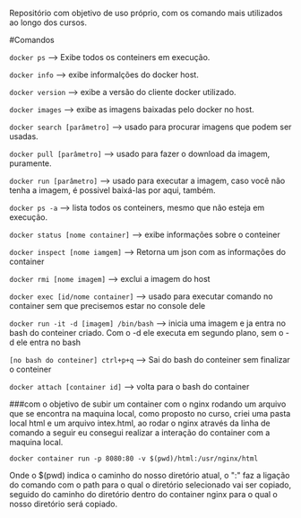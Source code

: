 Repositório com objetivo de uso próprio, com os comando mais utilizados ao longo dos cursos.

#Comandos

`docker ps` 				--> Exibe todos os conteiners em execução.

`docker info` 				--> exibe informalções do docker host.

`docker version` 				--> exibe a versão do cliente docker utilizado.

`docker images` 				--> exibe as imagens baixadas pelo docker no host.

`docker search [parâmetro]`		--> usado para procurar imagens que podem ser usadas.

`docker pull [parâmetro]`			--> usado para fazer o download da imagem, puramente. 

`docker run [parâmetro]`			--> usado para executar a imagem, caso você não tenha a imagem, é possivel baixá-las por aqui, também.

`docker ps -a`				--> lista todos os conteiners, mesmo que não esteja em execução.

`docker status [nome container]`		--> exibe informações sobre o conteiner

`docker inspect [nome iamgem]`		--> Retorna um json com as informações do container

`docker rmi [nome imagem]`		--> exclui a imagem do host

`docker exec [id/nome container]`		--> usado para executar comando no container sem que precisemos estar no console dele

`docker run -it -d [imagem] /bin/bash`	--> inicia uma imagem e ja entra no bash do conteiner criado. Com o -d ele executa em segundo plano, sem o -d ele entra no bash

`[no bash do conteiner] ctrl+p+q`		--> Sai do bash do conteiner sem finalizar o conteiner

`docker attach [container id]`		--> volta para o bash do container


###com o objetivo de subir um container com o nginx rodando um arquivo que se encontra na maquina local, como proposto no curso, criei uma pasta local html e um arquivo intex.html, ao rodar o nginx através da linha de comando a seguir eu consegui realizar a interação do container com a maquina local.

```
docker container run -p 8080:80 -v $(pwd)/html:/usr/nginx/html
```

Onde o $(pwd) indica o caminho do nosso diretório atual, o ":" faz a ligação do comando com o path para o qual o diretório selecionado vai ser copiado, seguido do caminho do diretório 
dentro do container nginx para o qual o nosso diretório será copiado.
